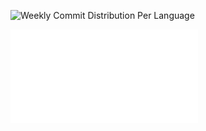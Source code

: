![Weekly Commit Distribution Per Language](./commit_distribution_week_52.png)

![Resume / CV](./cv-public.pdf)
